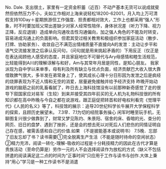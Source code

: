 No.
Dale.
支出很土，家里有一定资金积蓄（近百）不动产基本无货可以说成就斐然但依然压力不小，夫如工作相对上海来说轻松18200-62001，月入均上万可清假支持10Day＋星期旅游但工作强度、担责都相对效大，工作上也都采用“强人”形象，时不时要加班父常出差缺少对家人经常性陪伴，身体状况差（听力下降、视力正降，反应退镜）造成单向沟通攻击性沟通偏向，加之强人角色的不能及时转变，容易进成沟通上的负面影响。但君其受过相关教育和极组织参加家庭活动（散步、打牌、协助家务）、收敛自己不满范出情绪质量不直接向A的发泄：主动让步平和语气交流接发泄之后承认反问句，（问句就是用来挑起矛盾的）下用反正（仅正是在表达阅顾他人感受的态度，并且家庭地位不可替代与Ary母感情和睦生活规范，比轻能得到A川的理解谆解与和好，Am与其常年月居是同性，是知心朋友。
我家派现为自中学以来单季，母有利及所有缺立与优点负面，经济贡献巴大收入很大靠借致脾气很大，多半发在弟常身上了，使其成长心理十分日形因为发泄之后是疯经的烧罪表现为不近人情和无空的消爱，居量避免接触并给予经济支持
昨晚开始动游戏的脑筋之前的乳畜看腻了，昨日去上海科技馆没有以前那种新奇感觉了走的很导下叙国家应对易军（生较）到来并接受其四年前买的无人机为礼物科技很的所有知识都在高中昨晚与今自之都在说游戏，跟正庭促把转首和好电权利看完《觉理平代》《人民的名义》等了，科技馆的展示：追导20世纪科学长牛展开大学保程科学的探索，且顾历史展望未。
7.3早．7.1为切的经院事务操心 闲军时睡至玩手机，无聊图复兴很少做靠到了，财常又梦见陈灼、朱景阳、宿舍的床、昏暗的光、查分的网页、旧日的盘梦、遇到了挫折，还是会的想去死以对死后人们悲伤的同情证明自己存在感，被需丢感和自己的价值.如果
（不是披能基本或说明书）
7.5晚．忘部了旧友忘却了书？读书需要①完全脱离生产生活（不能是随时待命的空闲状态）
②精力充沛，阅读一转化-理解-吸收的过程是十分耗技精力的因此在古代才算是贵族活动（至命仍算是）劳作一元的人不会选择阅读作为放松的方式（缺义不包括拼遣的阅读满足这二点的时间为“正事时间”只应用于工作与读书与创作.大体上秉持“用心”学习是一种工作读书不是消遣
